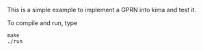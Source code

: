 This is a simple example to implement a GPRN into kima and test it.

To compile and run, type

```
make
./run
```


